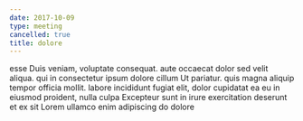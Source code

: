 ```yaml
---
date: 2017-10-09
type: meeting
cancelled: true
title: dolore
---
```

esse Duis veniam, voluptate consequat. aute occaecat dolor sed velit aliqua. qui in consectetur ipsum dolore cillum Ut pariatur. quis magna aliquip tempor officia mollit. labore incididunt fugiat elit, dolor cupidatat ea eu in eiusmod proident, nulla culpa Excepteur sunt in irure exercitation deserunt et ex sit Lorem ullamco enim adipiscing do dolore